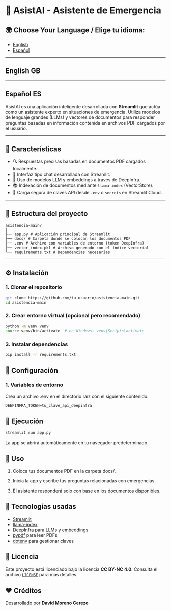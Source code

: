 # 🚨 AsistAI - Asistente de Emergencia

## 🌍 Choose Your Language / Elige tu idioma:
- [English](#english-gb)
- [Español](#español-es)

---

## English GB


---

## Español ES

AsistAI es una aplicación inteligente desarrollada con **Streamlit** que actúa como un asistente experto en situaciones de emergencia. Utiliza modelos de lenguaje grandes (LLMs) y vectores de documentos para responder preguntas basadas en información contenida en archivos PDF cargados por el usuario.

---

## 🧠 Características

- 🔍 Respuestas precisas basadas en documentos PDF cargados localmente.
- 💬 Interfaz tipo chat desarrollada con Streamlit.
- 🤖 Uso de modelos LLM y embeddings a través de DeepInfra.
- 📚 Indexación de documentos mediante `llama-index` (VectorStore).
- 🔐 Carga segura de claves API desde `.env` o `secrets` en Streamlit Cloud.

---

## 📁 Estructura del proyecto
```
asistencia-main/
│
├── app.py # Aplicación principal de Streamlit
├── docs/ # Carpeta donde se colocan los documentos PDF
├── .env # Archivo con variables de entorno (token DeepInfra)
├── vector_index.pkl # Archivo generado con el índice vectorial
└── requirements.txt # Dependencias necesarias
```

---

## ⚙️ Instalación

### 1. Clonar el repositorio

```bash
git clone https://github.com/tu_usuario/asistencia-main.git
cd asistencia-main
```

### 2. Crear entorno virtual (opcional pero recomendado)
```bash
python -m venv venv
source venv/bin/activate  # en Windows: venv\Scripts\activate
```

### 3. Instalar dependencias
```bash
pip install -r requirements.txt
```

## 🔑 Configuración
### 1. Variables de entorno
Crea un archivo .env en el directorio raíz con el siguiente contenido:
```env
DEEPINFRA_TOKEN=tu_clave_api_deepinfra
```

## 🚀 Ejecución
```bash
streamlit run app.py
```
La app se abrirá automáticamente en tu navegador predeterminado.

## 📌 Uso
1. Coloca tus documentos PDF en la carpeta docs/.

2. Inicia la app y escribe tus preguntas relacionadas con emergencias.

3. El asistente responderá solo con base en los documentos disponibles.

## 🧰 Tecnologías usadas
- [Streamlit](https://streamlit.io)
- [llama-index](https://www.llamaindex.ai)
- [DeepInfra](https://deepinfra.com) para LLMs y embeddings
- [pypdf](https://pypi.org/project/pypdf) para leer PDFs
- [dotenv](https://pypi.org/project/python-dotenv) para gestionar claves

## 📜 Licencia
Este proyecto está licenciado bajo la licencia **CC BY-NC 4.0**. Consulta el archivo [`LICENSE`](#) para más detalles.

## ❤️ Créditos
Desarrollado por **David Moreno Cerezo**
